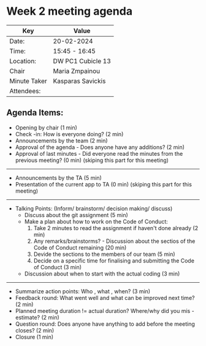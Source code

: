 # Week 2 meeting agenda
| Key          | Value             |
|--------------|-------------------|
| Date:        | 20-02-2024        |
| Time:        | 15:45 - 16:45     |
| Location:    | DW PC1 Cubicle 13 |
| Chair        | Maria Zmpainou    |
| Minute Taker | Kasparas Savickis |
| Attendees:   |                   |

## Agenda Items:
- Opening by chair (1 min)
- Check -in: How is everyone doing? (2 min)
- Announcements by the team (2 min)
- Approval of the agenda - Does anyone have any additions? (2 min)
- Approval of last minutes - Did everyone read the minutes from the previous meeting? (0 min) (skiping this part for this meeting)
-----
- Announcements by the TA (5 min)
- Presentation of the current app to TA (0 min) (skiping this part for this meeting)
----
- Talking Points: (Inform/ brainstorm/ decision making/ discuss)
  - Discuss about the git assignment (5 min)
  - Make a plan about how to work on the Code of Conduct: 
     1. Take 2 minutes to read the assignment if haven't done already (2 min)
     2. Any remarks/brainstorms? - Discussion about the sectios of the Code of Conduct remaining (20 min)
     3. Devide the sections to the members of our team (5 min)
     5. Decide on a specific time for finalising and submitting the Code of Conduct (3 min) 
  - Discussion about when to start with the actual coding (3 min)
------

- Summarize action points: Who , what , when? (3 min)
- Feedback round: What went well and what can be improved next time? (2 min)
- Planned meeting duration != actual duration? Where/why did you mis -estimate? (2 min)
- Question round: Does anyone have anything to add before the meeting closes? (2 min)
- Closure (1 min)
